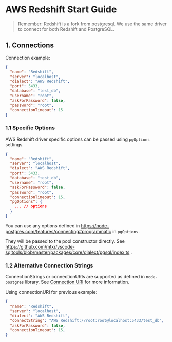 
# AWS Redshift Start Guide

> Remember: Redshift is a fork from postgresql. We use the same driver to connect for both Redshift and PostgreSQL.

## 1. Connections

Connection example:
```json
{
  "name": "Redshift",
  "server": "localhost",
  "dialect": "AWS Redshift",
  "port": 5433,
  "database": "test_db",
  "username": "root",
  "askForPassword": false,
  "password": "root",
  "connectionTimeout": 15
}
```

### 1.1 Specific Options

AWS Redshift driver specific options can be passed using `pgOptions` settings.

```json
{
  "name": "Redshift",
  "server": "localhost",
  "dialect": "AWS Redshift",
  "port": 5433,
  "database": "test_db",
  "username": "root",
  "askForPassword": false,
  "password": "root",
  "connectionTimeout": 15,
  "pgOptions": {
    ... // options
  }
}
```
You can use any options defined in https://node-postgres.com/features/connecting#programmatic in `pgOptions`.

They will be passed to the pool constructor directly. See https://github.com/mtxr/vscode-sqltools/blob/master/packages/core/dialect/pgsql/index.ts .


### 1.2 Alternative Connection Strings

ConnectionStrings or connectionURIs are supported as defined in `node-postgres` library. See [Connection URI](https://node-postgres.com/features/connecting#connection-uri) for more information.

Using connectionURI for previous example:

```json
{
  "name": "Redshift",
  "server": "localhost",
  "dialect": "AWS Redshift",
  "connectString": "AWS Redshift://root:root@localhost:5433/test_db",
  "askForPassword": false,
  "connectionTimeout": 15,
}
```

